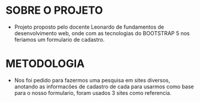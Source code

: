 # SOBRE O PROJETO
* Projeto proposto pelo docente Leonardo de fundamentos de desenvolvimento web, onde com as tecnologias do BOOTSTRAP 5 nos feriamos
um formulario de cadastro.

# METODOLOGIA
* Nos foi pedido para fazermos uma pesquisa em sites diversos, anotando as informacões de cadastro de cada  para usarmos como base para o nosso formulario, foram usados 3 sites como referencia.